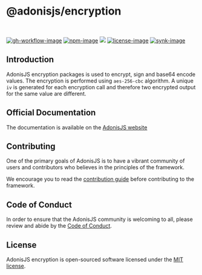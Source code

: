 # @adonisjs/encryption

<br />

[![gh-workflow-image]][gh-workflow-url] [![npm-image]][npm-url] ![][typescript-image] [![license-image]][license-url] [![synk-image]][synk-url]

## Introduction
AdonisJS encryption packages is used to encrypt, sign and base64 encode values. The encryption is performed using `aes-256-cbc` algorithm. A unique `iv` is generated for each encryption call and therefore two encrypted output for the same value are different.

## Official Documentation
The documentation is available on the [AdonisJS website](https://docs.adonisjs.com/guides/security/encryption)

## Contributing
One of the primary goals of AdonisJS is to have a vibrant community of users and contributors who believes in the principles of the framework.

We encourage you to read the [contribution guide](https://github.com/adonisjs/.github/blob/main/docs/CONTRIBUTING.md) before contributing to the framework.

## Code of Conduct
In order to ensure that the AdonisJS community is welcoming to all, please review and abide by the [Code of Conduct](https://github.com/adonisjs/.github/blob/main/docs/CODE_OF_CONDUCT.md).

## License
AdonisJS encryption is open-sourced software licensed under the [MIT license](LICENSE.md).

[gh-workflow-image]: https://img.shields.io/github/workflow/status/adonisjs/encryption/test?style=for-the-badge
[gh-workflow-url]: https://github.com/adonisjs/encryption/actions/workflows/test.yml "Github action"

[typescript-image]: https://img.shields.io/badge/Typescript-294E80.svg?style=for-the-badge&logo=typescript
[typescript-url]:  "typescript"

[npm-image]: https://img.shields.io/npm/v/@adonisjs/encryption.svg?style=for-the-badge&logo=npm
[npm-url]: https://npmjs.org/package/@adonisjs/encryption "npm"

[license-image]: https://img.shields.io/npm/l/@adonisjs/encryption?color=blueviolet&style=for-the-badge
[license-url]: LICENSE.md "license"

[synk-image]: https://img.shields.io/snyk/vulnerabilities/github/adonisjs/encryption?label=Synk%20Vulnerabilities&style=for-the-badge
[synk-url]: https://snyk.io/test/github/adonisjs/encryption?targetFile=package.json "synk"
